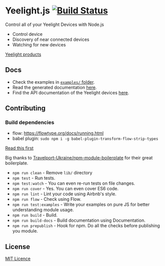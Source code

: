 # Yeelight.js [![Build Status](https://travis-ci.org/kbariotis/yeelight.js.svg?branch=master)](https://travis-ci.org/kbariotis/yeelight.js)
Control all of your Yeelight Devices with Node.js

* Control device
* Discovery of near connected devices
* Watching for new devices

[Yeelight products](https://www.yeelight.com/)

## Docs

* Check the examples in [`examples/` folder](https://github.com/kbariotis/yeelight.js/blob/master/examples/).
* Read the generated documentation [here](https://github.com/kbariotis/yeelight.js/blob/master/DOCS.md).
* Find the API documentation of the Yeelight devices
[here](http://www.yeelight.com/download/Yeelight_Inter-Operation_Spec.pdf).

## Contributing

### Build dependencies

- flow: https://flowtype.org/docs/running.html
- babel plugin: `sudo npm i -g babel-plugin-transform-flow-strip-types`

[Read this first](https://github.com/kbariotis/yeelight.js/blob/master/CONTRIBUTING.md)

Big thanks to [Travelport-Ukraine/npm-module-boilerplate](https://github.com/Travelport-Ukraine/npm-module-boilerplate) for their great boilerplate.

- `npm run clean` - Remove `lib/` directory
- `npm test` - Run tests.
- `npm test:watch` - You can even re-run tests on file changes.
- `npm run cover` - Yes. You can even cover ES6 code.
- `npm run lint` - Lint your code using Airbnb's style.
- `npm run flow` - Check using Flow.
- `npm run test:examples` - Write your examples on pure JS for better understanding module usage.
- `npm run build` - Build.
- `npm run build-docs` - Build documentation using Documentation.
- `npm run prepublish` - Hook for npm. Do all the checks before publishing you module.

## License
[MIT Licence](https://github.com/kbariotis/yeelight.js/blob/master/LICENCE)
